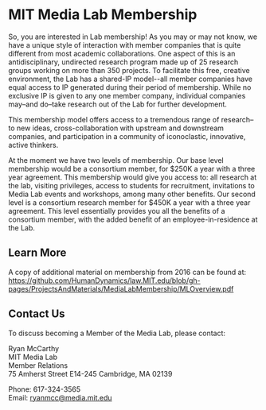 # MIT Media Lab Membership

So, you are interested in Lab membership! As you may or may not know, we have a unique style of interaction with member companies that is quite different from most academic collaborations. One aspect of this is an antidisciplinary, undirected research program made up of 25 research groups working on more than 350 projects. To facilitate this free, creative environment, the Lab has a shared-IP model--all member companies have equal access to IP generated during their period of membership. While no exclusive IP is given to any one member company, individual companies may–and do–take research out of the Lab for further development.

This membership model offers access to a tremendous range of research–to new ideas, cross-collaboration with upstream and downstream companies, and participation in a community of iconoclastic, innovative, active thinkers.

At the moment we have two levels of membership. Our base level membership would be a consortium member, for $250K a year with a three year agreement. This membership would give you access to: all research at the lab, visiting privileges, access to students for recruitment, invitations to Media Lab events and workshops, among many other benefits. Our second level is a consortium research member for $450K a year with a three year agreement. This level essentially provides you all the benefits of a consortium member, with the added benefit of an employee-in-residence at the Lab.

## Learn More

A copy of additional material on membership from 2016 can be found at: https://github.com/HumanDynamics/law.MIT.edu/blob/gh-pages/ProjectsAndMaterials/MediaLabMembership/MLOverview.pdf


## Contact Us

To discuss becoming a Member of the Media Lab, please contact:

Ryan McCarthy    
MIT Media Lab    
Member Relations    
75 Amherst Street E14-245 Cambridge, MA 02139    

Phone: 617-324-3565     
Email: ryanmcc@media.mit.edu

